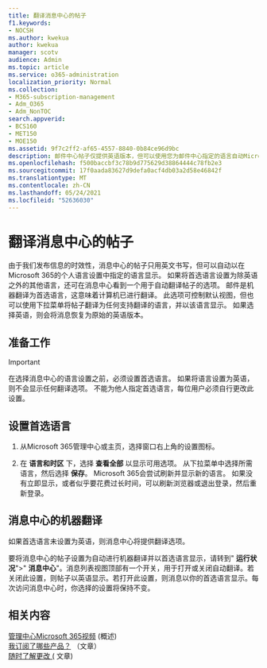 ```yaml
---
title: 翻译消息中心的帖子
f1.keywords:
- NOCSH
ms.author: kwekua
author: kwekua
manager: scotv
audience: Admin
ms.topic: article
ms.service: o365-administration
localization_priority: Normal
ms.collection:
- M365-subscription-management
- Adm_O365
- Adm_NonTOC
search.appverid:
- BCS160
- MET150
- MOE150
ms.assetid: 9f7c2ff2-af65-4557-8840-0b84ce96d9bc
description: 邮件中心帖子仅提供英语版本，但可以使用您为邮件中心指定的语言自动Microsoft 365。
ms.openlocfilehash: f500baccbf3c78b9d775629d38864444c78fb2e3
ms.sourcegitcommit: 17f0aada83627d9defa0acf4db03a2d58e46842f
ms.translationtype: MT
ms.contentlocale: zh-CN
ms.lasthandoff: 05/24/2021
ms.locfileid: "52636030"
---
```

# <a name="language-translation-for-message-center-posts"></a>翻译消息中心的帖子

由于我们发布信息的时效性，消息中心的帖子只用英文书写，但可以自动以在Microsoft 365的个人语言设置中指定的语言显示。 如果将首选语言设置为除英语之外的其他语言，还可在消息中心看到一个用于自动翻译帖子的选项。 邮件是机器翻译为首选语言，这意味着计算机已进行翻译。 此选项可控制默认视图，但也可以使用下拉菜单将帖子翻译为任何支持翻译的语言，并以该语言显示。 如果选择英语，则会将消息恢复为原始的英语版本。

## <a name="before-you-begin"></a>准备工作
  
> [!IMPORTANT]
> 在选择消息中心的语言设置之前，必须设置首选语言。 如果将语言设置为英语，则不会显示任何翻译选项。 不能为他人指定首选语言，每位用户必须自行更改此设置。 
  
## <a name="set-your-preferred-language"></a>设置首选语言

1. 从Microsoft 365管理中心或主页，选择窗口右上角的设置图标。
  
2. 在 **语言和时区** 下，选择 **查看全部** 以显示可用选项。 从下拉菜单中选择所需语言，然后选择 **保存**。 Microsoft 365会尝试刷新并显示新的语言。 如果没有立即显示，或者似乎要花费过长时间，可以刷新浏览器或退出登录，然后重新登录。
  
## <a name="machine-translation-in-message-center"></a>消息中心的机器翻译

如果首选语言未设置为英语，则消息中心将提供翻译选项。
  
要将消息中心的帖子设置为自动进行机器翻译并以首选语言显示，请转到" **运行状况**"\>" **消息中心**"。消息列表视图顶部有一个开关，用于打开或关闭自动翻译。若关闭此设置，则帖子以英语显示。若打开此设置，则消息以你的首选语言显示。每次访问消息中心时，你选择的设置将保持不变。 

## <a name="related-content"></a>相关内容

[管理中心Microsoft 365视频](../../business-video/admin-center-overview.md) (概述) \
[我订阅了哪些产品？](../admin-overview/what-subscription-do-i-have.md) （文章）\
[随时了解更改 (](../manage/stay-on-top-of-updates.md) 文章) 



  

